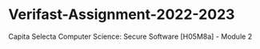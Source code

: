 # Verifast-Assignment-2022-2023
Capita Selecta Computer Science: Secure Software [H05M8a] - Module 2
